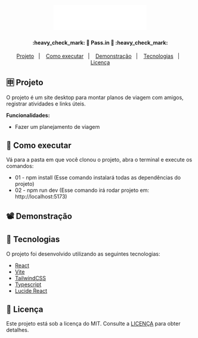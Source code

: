 <h1 align="center">
    <img alt="plann.er" title="#plann.er" src=".github/logo.svg" width="250px" />
</h1>

<h4 align="center"> 
	:heavy_check_mark: 🚀 Pass.in 🚀 :heavy_check_mark:
</h4>

<p align="center">
  <a href="#-projeto">Projeto</a>&nbsp;&nbsp;&nbsp;|&nbsp;&nbsp;&nbsp;
  <a href="#-como-executar">Como executar</a>&nbsp;&nbsp;&nbsp;|&nbsp;&nbsp;&nbsp;
  <a href="#%EF%B8%8F-demonstração">Demonstração</a>&nbsp;&nbsp;&nbsp;|&nbsp;&nbsp;&nbsp;
  <a href="#-tecnologias">Tecnologias</a>&nbsp;&nbsp;&nbsp;|&nbsp;&nbsp;&nbsp;
  <a href="#memo-licença">Licença</a>
</p>

## 🈸 Projeto

O projeto é um site desktop para montar planos de viagem com amigos, registrar atividades e links úteis.

<b>Funcionalidades:</b>
- Fazer um planejamento de viagem

## 🔧 Como executar
Vá para a pasta em que você clonou o projeto, abra o terminal e execute os comandos:
- 01 - npm install (Esse comando instalará todas as dependências do projeto)
- 02 - npm run dev (Esse comando irá rodar projeto em: http://localhost:5173)

## 📽️ Demonstração

## 🚀 Tecnologias

O projeto foi desenvolvido utilizando as seguintes tecnologias:

- [React](https://reactjs.org)
- [Vite](https://vitejs.dev)
- [TailwindCSS](https://tailwindcss.com)
- [Typescript](https://www.typescriptlang.org)
- [Lucide React](https://lucide.dev)

## :memo: Licença
Este projeto está sob a licença do MIT. Consulte a [LICENÇA](LICENSE) para obter detalhes.
